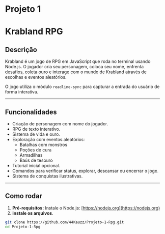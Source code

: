# Projeto 1
# Krabland RPG

## Descrição
Krabland é um jogo de RPG em JavaScript que roda no terminal usando Node.js. O jogador cria seu personagem, coloca seu nome, enfrenta desafios, coleta ouro e interage com o mundo de Krabland através de escolhas e eventos aleatórios.

O jogo utiliza o módulo `readline-sync` para capturar a entrada do usuário de forma interativa.

---

## Funcionalidades
- Criação de personagem com nome do jogador.
- RPG de texto interativo.
- Sistema de vida e ouro.
- Exploração com eventos aleatórios:
  - Batalhas com monstros
  - Poções de cura
  - Armadilhas
  - Baús de tesouro
- Tutorial inicial opcional.
- Comandos para verificar status, explorar, descansar ou encerrar o jogo.
- Sistema de conquistas ilustrativas.

---

## Como rodar

1. **Pré-requisitos:** Instale o Node.js: [https://nodejs.org](https://nodejs.org)  
2. **instale os arquivos**.

```bash
git clone https://github.com/44Kauzz/Projeto-1-Rpg.git
cd Projeto-1-Rpg